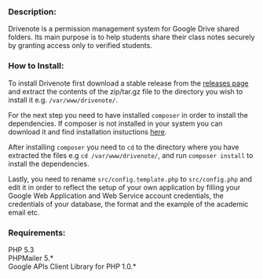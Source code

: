### Description:
Drivenote is a permission management system for Google Drive shared folders. 
Its main purpose is to help students share their class notes securely by granting access only 
to verified students.

### How to Install:
To install Drivenote first download a stable release from the [releases page](https://github.com/magkopian/drivenote/releases) and extract the 
contents of the zip/tar.gz file to the directory you wish to install 
it e.g. `/var/www/drivenote/`.

For the next step you need to have installed `composer` in order to install the 
dependencies. If composer is not installed in your system you can download it 
and find installation instuctions [here](https://getcomposer.org/doc/00-intro.md#globally).

After installing `composer` you need to `cd` to the directory where you have 
extracted the files e.g `cd /var/www/drivenote/`, and run `composer install` to install the dependencies.

Lastly, you need to rename `src/config.template.php` to `src/config.php` and
edit it in order to reflect the setup of your own application by filling your Google Web Application and Web Service account credentials, the credentials of your database, the format and the example of the academic email etc.

### Requirements:
PHP 5.3  
PHPMailer 5.\*  
Google APIs Client Library for PHP 1.0.\*  